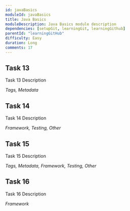 ```yaml
---
id: javaBasics
moduleId: javaBasics
title: Java Basics
moduleDescription: Java Basics module description
dependencies: [setupGit, learningGit, learningGithub]
parentId: "learningGitHub"
difficulty: Easy
duration: Long
comments: 17
---
```


## Task 13

Task 13 Description

*Tags, Metadata*

## Task 14

Task 14 Description

*Framework, Testing, Other*

## Task 15

Task 15 Description

*Tags, Metadata, Framework, Testing, Other*

## Task 16

Task 16 Description

*Framework*
